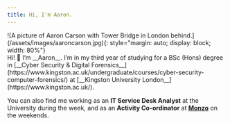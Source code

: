 ```yaml
---
title: Hi, I'm Aaron.
---
```


<div class="row my-auto align-items-center flex-grow-1 overflow-auto flex-row">
<div class="col-md-4 justify-content-center flex-grow-1 overflow-auto flex-column my-1" markdown="1">
  ![A picture of Aaron Carson with Tower Bridge in London behind.](/assets/images/aaroncarson.jpg){: style="margin: auto; display: block; width: 80%"}
</div>
<div class="col-md-8 my-4 lead flex-grow-1 overflow-auto flex-column" markdown="1">
  Hi! 👋 I’m __Aaron__. I’m in my third year of studying for a BSc (Hons) degree in [__Cyber Security & Digital Forensics__](https://www.kingston.ac.uk/undergraduate/courses/cyber-security-computer-forensics/) at [__Kingston University London__](https://www.kingston.ac.uk/).

  You can also find me working as an __IT Service Desk Analyst__ at the University during the week, and as an __Activity Co-ordinator__ at [__Monzo__](https://monzo.com) on the weekends.
</div>
</div>